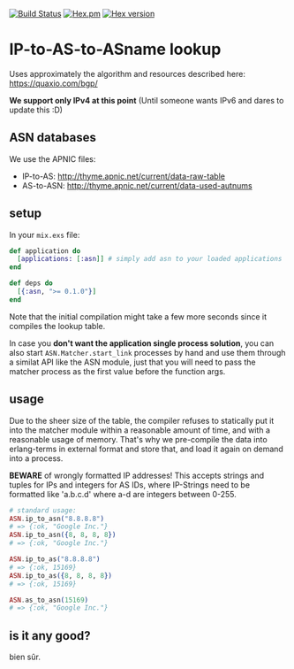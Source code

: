 [![Build Status](https://travis-ci.org/ephe-meral/asn.svg?branch=master)](https://travis-ci.org/ephe-meral/asn)
[![Hex.pm](https://img.shields.io/hexpm/l/asn.svg "WTFPL Licensed")](https://github.com/ephe-meral/asn/blob/master/LICENSE)
[![Hex version](https://img.shields.io/hexpm/v/asn.svg "Hex version")](https://hex.pm/packages/asn)

# IP-to-AS-to-ASname lookup

Uses approximately the algorithm and resources described here: https://quaxio.com/bgp/

**We support only IPv4 at this point** (Until someone wants IPv6 and dares to update this :D)

## ASN databases

We use the APNIC files:

- IP-to-AS: http://thyme.apnic.net/current/data-raw-table
- AS-to-ASN: http://thyme.apnic.net/current/data-used-autnums

## setup

In your `mix.exs` file:

```elixir
def application do
  [applications: [:asn]] # simply add asn to your loaded applications
end

def deps do
  [{:asn, ">= 0.1.0"}]
end
```

Note that the initial compilation might take a few more seconds since it compiles the lookup table.

In case you **don't want the application single process solution**, you can also start `ASN.Matcher.start_link` processes by hand and use them through a similat API like the ASN module, just that you will need to pass the matcher process as the first value before the function args.

## usage

Due to the sheer size of the table, the compiler refuses to statically put it into the matcher module within a reasonable amount of time, and with a reasonable usage of memory. That's why we pre-compile the data into erlang-terms in external format and store that, and load it again on demand into a process.

**BEWARE** of wrongly formatted IP addresses! This accepts strings and tuples for IPs and integers for AS IDs, where IP-Strings need to be formatted like 'a.b.c.d' where a-d are integers between 0-255.

```elixir
# standard usage:
ASN.ip_to_asn("8.8.8.8")
# => {:ok, "Google Inc."}
ASN.ip_to_asn({8, 8, 8, 8})
# => {:ok, "Google Inc."}

ASN.ip_to_as("8.8.8.8")
# => {:ok, 15169}
ASN.ip_to_as({8, 8, 8, 8})
# => {:ok, 15169}

ASN.as_to_asn(15169)
# => {:ok, "Google Inc."}
```

## is it any good?

bien sûr.

